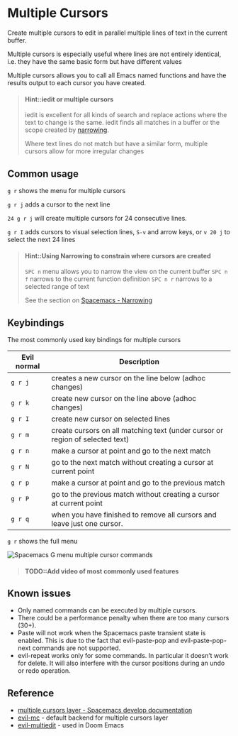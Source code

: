 # Multiple Cursors

Create multiple cursors to edit in parallel multiple lines of text in the current buffer.

Multiple cursors is especially useful where lines are not entirely identical, i.e. they have the same basic form but have different values

Multiple cursors allows you to call all Emacs named functions and have the results output to each cursor you have created.

> #### Hint::iedit or multiple cursors
> iedit is excellent for all kinds of search and replace actions where the text to change is the same.  iedit finds all matches in a buffer or the scope created by [narrowing](narrowing.md).
>
> Where text lines do not match but have a similar form, multiple cursors allow for more irregular changes

## Common usage

`g r` shows the menu for multiple cursors

`g r j` adds a cursor to the next line

`24 g r j` will create multiple cursors for 24 consecutive lines.

`g r I` adds cursors to visual selection lines, `S-v` and arrow keys, or `v 20 j` to select the next 24 lines

> #### Hint::Using Narrowing to constrain where cursors are created
> `SPC n` menu allows you to narrow the view on the current buffer
> `SPC n f` narrows to the current function definition
> `SPC n r` narrows to a selected range of text
>
> See the section on [Spacemacs - Narrowing](narrowing.md)

## Keybindings

The most commonly used key bindings for multiple cursors

| Evil normal | Description                                                                   |
|-------------|-------------------------------------------------------------------------------|
| `g r j`     | creates a new cursor on the line below (adhoc changes)                        |
| `g r k`     | create new cursor on the line above (adhoc changes)                           |
| `g r I`     | create new cursor on selected lines                                           |
| `g r m`     | create cursors on all matching text (under cursor or region of selected text) |
| `g r n`     | make a cursor at point and go to the next match                               |
| `g r N`     | go to the next match without creating a cursor at current point               |
| `g r p`     | make a cursor at point and go to the previous match                           |
| `g r P`     | go to the previous match without creating a cursor at current point           |
| `g r q`     | when you have finished to remove all cursors and leave just one cursor.       |

`g r` shows the full menu

![Spacemacs G menu multiple cursor commands](https://raw.githubusercontent.com/practicalli/graphic-design/live/spacemacs/screenshots/menus/spacemacs-g-menu-multiple-cursors.png)

> #### TODO::Add video of most commonly used features

## Known issues

* Only named commands can be executed by multiple cursors.
* There could be a performance penalty when there are too many cursors (30+).
* Paste will not work when the Spacemacs paste transient state is enabled. This is due to the fact that evil-paste-pop and evil-paste-pop-next commands are not supported.
* evil-repeat works only for some commands. In particular it doesn’t work for delete. It will also interfere with the cursor positions during an undo or redo operation.

## Reference

* [multiple cursors layer - Spacemacs develop documentation](http://develop.spacemacs.org/layers/+misc/multiple-cursors/README.html)
* [evil-mc](https://github.com/gabesoft/evil-mc) - default backend for multiple cursors layer
* [evil-multiedit](https://github.com/hlissner/evil-multiedit) - used in Doom Emacs
